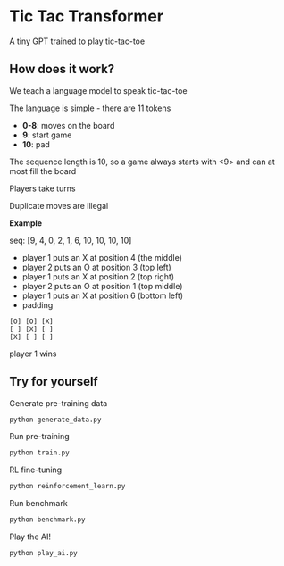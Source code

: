 # Tic Tac Transformer

A tiny GPT trained to play tic-tac-toe

## How does it work?

We teach a language model to speak tic-tac-toe

The language is simple - there are 11 tokens

- **0-8**: moves on the board
- **9**: start game
- **10**: pad

The sequence length is 10, so a game always starts with <9> and can at most fill the board

Players take turns

Duplicate moves are illegal

**Example**

seq: [9, 4, 0, 2, 1, 6, 10, 10, 10, 10]

- player 1 puts an X at position 4 (the middle)
- player 2 puts an O at position 3 (top left)
- player 1 puts an X at position 2 (top right)
- player 2 puts an O at position 1 (top middle)
- player 1 puts an X at position 6 (bottom left)
- padding

```
[O] [O] [X]
[ ] [X] [ ]
[X] [ ] [ ]
```

player 1 wins

## Try for yourself

Generate pre-training data

```bash
python generate_data.py
```

Run pre-training

```bash
python train.py
```

RL fine-tuning

```bash
python reinforcement_learn.py
```

Run benchmark

```bash
python benchmark.py
```

Play the AI!

```bash
python play_ai.py
```
